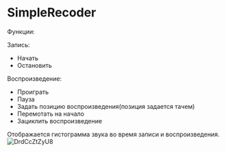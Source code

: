 
# SimpleRecoder

Функции:


  Запись:
  
  * Начать
  * Остановить
  
  
  Воспроизведение:
  
  
  * Проиграть
  * Пауза
  * Задать позицию воспроизведения(позиция задается тачем)
  * Перемотать на начало
  * Зациклить воспроизведение


Отображается гистограмма звука во время записи и воспроизведения.
![DrdCcZtZyU8](https://user-images.githubusercontent.com/43663928/132536317-70056585-89a9-44a2-93d8-3f16c046616d.jpg)
